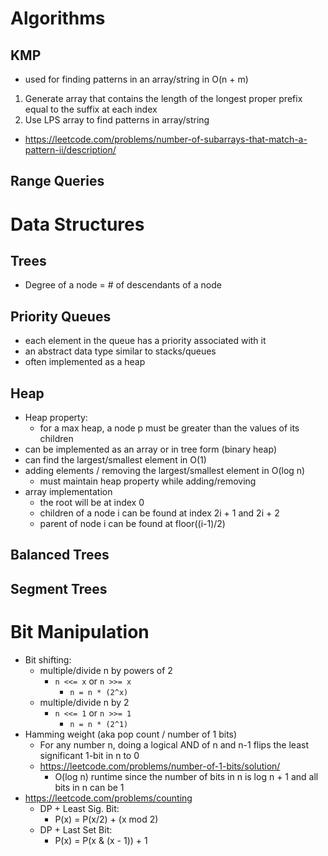 # Algorithms
## KMP
- used for finding patterns in an array/string in O(n + m)
1. Generate array that contains the length of the longest proper prefix equal to the suffix at each index
2.  Use LPS array to find patterns in array/string
- https://leetcode.com/problems/number-of-subarrays-that-match-a-pattern-ii/description/
## Range Queries

# Data Structures
## Trees
- Degree of a node = # of descendants of a node
## Priority Queues
- each element in the queue has a priority associated with it
- an abstract data type similar to stacks/queues 
- often implemented as a heap
## Heap
- Heap property: 
	- for a max heap, a node p must be greater than the values of its children
- can be implemented as an array or in tree form (binary heap)
- can find the largest/smallest element in O(1)
- adding elements / removing the largest/smallest element in O(log n)
	- must maintain heap property while adding/removing
- array implementation
	- the root will be at index 0
	- children of a node i can be found at index 2i + 1 and 2i + 2
	- parent of node i can be found at floor((i-1)/2)
## Balanced Trees
## Segment Trees


# Bit Manipulation
- Bit shifting:
	- multiple/divide n by powers of 2
		- `n <<= x` or `n >>= x`
			- `n = n * (2^x)`
	- multiple/divide n by 2
		- `n <<= 1` or `n >>= 1`
			- `n = n * (2^1)`
- Hamming weight (aka pop count / number of 1 bits)
	- For any number n, doing a logical AND of n and n-1 flips the least significant 1-bit in n to 0
	- https://leetcode.com/problems/number-of-1-bits/solution/
		- O(log n) runtime since the number of bits in n is log n + 1 and all bits in n can be 1
- https://leetcode.com/problems/counting
	- DP + Least Sig. Bit:
		- P(x) = P(x/2) + (x mod 2)
	- DP + Last Set Bit:
		- P(x) = P(x & (x - 1)) + 1
		
